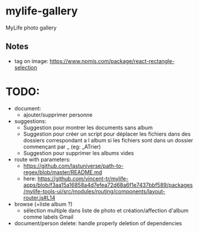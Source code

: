 # mylife-gallery
MyLife photo gallery

## Notes
 - tag on image: https://www.npmjs.com/package/react-rectangle-selection

# TODO:
 - document:
   - ajouter/supprimer personne
 - suggestions:
   - Suggestion pour montrer les documents sans album
   - Suggestion pour créer un script pour déplacer les fichiers dans des dossiers correspondant a l album si les fichiers sont dans un dossier commençant par _ (eg: \_ATrier)
   - Suggestion pour supprimer les albums vides
 - route with parameters:
   - https://github.com/lastuniverse/path-to-regex/blob/master/README.md
   - here: https://github.com/vincent-tr/mylife-apps/blob/f3aa15a16858a4d7efea72d68a6f1e7437bbf589/packages/mylife-tools-ui/src/modules/routing/components/layout-router.js#L14
 - browse (+liste album ?)
   - sélection multiple dans liste de photo et création/affection d'album comme labels Gmail
 - document/person delete: handle properly deletion of dependencies
